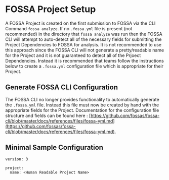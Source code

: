# FOSSA Project Setup
A FOSSA Project is created on the first submission to FOSSA via the CLI Command `fossa analyze`.  If no `.fossa.yml` file is present (not recommended) in the directory that `fossa analyze` was run then the FOSSA CLI will attempt to auto-detect all of the necessary fields for submitting the Project Dependencies to FOSSA for analysis.  It is not recommended to use this approach since the FOSSA CLI will not generate a pretty/readable name for the Project and it is not guaranteed to detect all of the Prjoect Dependencies.  Instead it is recommended that teams follow the instructions below to create a `.fossa.yml` configuration file which is appropriate for their Project.

## Generate FOSSA CLI Configuration
The FOSSA CLI no longer provides functionality to automatically generate the `.fossa.yml` file.  Instead this file must now be created by hand with the appropriate fields for the Project.  Documentation for the configuration file structure and fields can be found here : [https://github.com/fossas/fossa-cli/blob/master/docs/references/files/fossa-yml.md](https://github.com/fossas/fossa-cli/blob/master/docs/references/files/fossa-yml.md).

## Minimal Sample Configuration
```
version: 3

project:
  name: <Human Readable Project Name>
```
